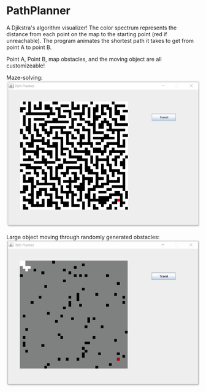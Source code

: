 # PathPlanner
A Djikstra's algorithm visualizer! The color spectrum represents the distance from each point on the map to the starting point (red if unreachable). The program animates the shortest path it takes to get from point A to point B.

Point A, Point B, map obstacles, and the moving object are all customizeable!

Maze-solving:
![](path-planner.gif)

Large object moving through randomly generated obstacles:
![](path-planner%20(1).gif)
